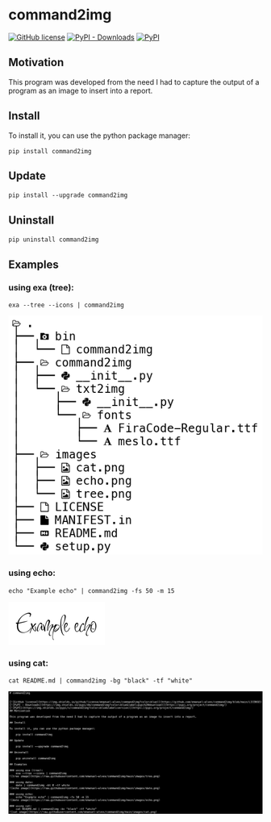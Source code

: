 # command2img


[![GitHub license](https://img.shields.io/github/license/emanuel-alves/command2img?color=blue)](https://github.com/emanuel-alves/command2img/blob/main/LICENSE)
[![PyPI - Downloads](https://img.shields.io/pypi/dm/command2img?color=blue&label=pypi%20download)](https://pypi.org/project/command2img/)
[![PyPI](https://img.shields.io/pypi/v/command2img?color=blue&label=version)](https://pypi.org/project/command2img/)
## Motivation

This program was developed from the need I had to capture the output of a program as an image to insert into a report.

## Install

To install it, you can use the python package manager:

    pip install command2img

## Update

    pip install --upgrade command2img

## Uninstall 

    pip uninstall command2img

## Examples

### using exa (tree):
    exa --tree --icons | command2img
![tree image](https://raw.githubusercontent.com/emanuel-alves/command2img/main/images/tree.png)

### using echo:
    echo "Example echo" | command2img -fs 50 -m 15
![echo image](https://raw.githubusercontent.com/emanuel-alves/command2img/main/images/echo.png)

### using cat:
    cat README.md | command2img -bg "black" -tf "white" 
![cat image](https://raw.githubusercontent.com/emanuel-alves/command2img/main/images/cat.png)
